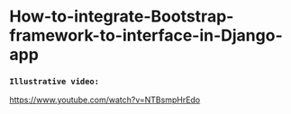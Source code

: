 # How-to-integrate-Bootstrap-framework-to-interface-in-Django-app

### `Illustrative video:`

https://www.youtube.com/watch?v=NTBsmpHrEdo
